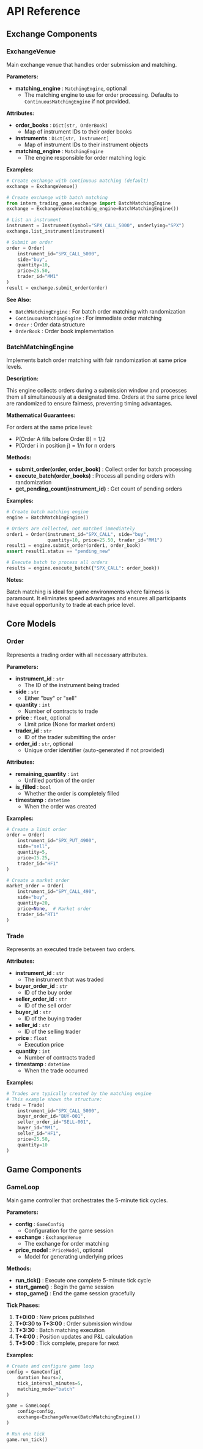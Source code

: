 # API Reference

## Exchange Components

<div class="doc-api-card">

### ExchangeVenue

Main exchange venue that handles order submission and matching.

**Parameters:**

- **matching_engine** : `MatchingEngine`, optional
    - The matching engine to use for order processing. Defaults to `ContinuousMatchingEngine` if not provided.

**Attributes:**

- **order_books** : `Dict[str, OrderBook]`
    - Map of instrument IDs to their order books
- **instruments** : `Dict[str, Instrument]`
    - Map of instrument IDs to their instrument objects
- **matching_engine** : `MatchingEngine`
    - The engine responsible for order matching logic

**Examples:**

```python
# Create exchange with continuous matching (default)
exchange = ExchangeVenue()

# Create exchange with batch matching
from intern_trading_game.exchange import BatchMatchingEngine
exchange = ExchangeVenue(matching_engine=BatchMatchingEngine())

# List an instrument
instrument = Instrument(symbol="SPX_CALL_5000", underlying="SPX")
exchange.list_instrument(instrument)

# Submit an order
order = Order(
    instrument_id="SPX_CALL_5000",
    side="buy",
    quantity=10,
    price=25.50,
    trader_id="MM1"
)
result = exchange.submit_order(order)
```

**See Also:**

- `BatchMatchingEngine` : For batch order matching with randomization
- `ContinuousMatchingEngine` : For immediate order matching
- `Order` : Order data structure
- `OrderBook` : Order book implementation

</div>

<div class="doc-api-card">

### BatchMatchingEngine

Implements batch order matching with fair randomization at same price levels.

**Description:**

This engine collects orders during a submission window and processes them all simultaneously at a designated time. Orders at the same price level are randomized to ensure fairness, preventing timing advantages.

**Mathematical Guarantees:**

For orders at the same price level:
- P(Order A fills before Order B) = 1/2
- P(Order i in position j) = 1/n for n orders

**Methods:**

- **submit_order(order, order_book)** : Collect order for batch processing
- **execute_batch(order_books)** : Process all pending orders with randomization
- **get_pending_count(instrument_id)** : Get count of pending orders

**Examples:**

```python
# Create batch matching engine
engine = BatchMatchingEngine()

# Orders are collected, not matched immediately
order1 = Order(instrument_id="SPX_CALL", side="buy",
               quantity=10, price=25.50, trader_id="MM1")
result1 = engine.submit_order(order1, order_book)
assert result1.status == "pending_new"

# Execute batch to process all orders
results = engine.execute_batch({"SPX_CALL": order_book})
```

**Notes:**

Batch matching is ideal for game environments where fairness is paramount. It eliminates speed advantages and ensures all participants have equal opportunity to trade at each price level.

</div>

## Core Models

<div class="doc-api-card">

### Order

Represents a trading order with all necessary attributes.

**Parameters:**

- **instrument_id** : `str`
    - The ID of the instrument being traded
- **side** : `str`
    - Either "buy" or "sell"
- **quantity** : `int`
    - Number of contracts to trade
- **price** : `float`, optional
    - Limit price (None for market orders)
- **trader_id** : `str`
    - ID of the trader submitting the order
- **order_id** : `str`, optional
    - Unique order identifier (auto-generated if not provided)

**Attributes:**

- **remaining_quantity** : `int`
    - Unfilled portion of the order
- **is_filled** : `bool`
    - Whether the order is completely filled
- **timestamp** : `datetime`
    - When the order was created

**Examples:**

```python
# Create a limit order
order = Order(
    instrument_id="SPX_PUT_4900",
    side="sell",
    quantity=5,
    price=15.25,
    trader_id="HF1"
)

# Create a market order
market_order = Order(
    instrument_id="SPY_CALL_490",
    side="buy",
    quantity=20,
    price=None,  # Market order
    trader_id="RT1"
)
```

</div>

<div class="doc-api-card">

### Trade

Represents an executed trade between two orders.

**Attributes:**

- **instrument_id** : `str`
    - The instrument that was traded
- **buyer_order_id** : `str`
    - ID of the buy order
- **seller_order_id** : `str`
    - ID of the sell order
- **buyer_id** : `str`
    - ID of the buying trader
- **seller_id** : `str`
    - ID of the selling trader
- **price** : `float`
    - Execution price
- **quantity** : `int`
    - Number of contracts traded
- **timestamp** : `datetime`
    - When the trade occurred

**Examples:**

```python
# Trades are typically created by the matching engine
# This example shows the structure:
trade = Trade(
    instrument_id="SPX_CALL_5000",
    buyer_order_id="BUY-001",
    seller_order_id="SELL-001",
    buyer_id="MM1",
    seller_id="HF1",
    price=25.50,
    quantity=10
)
```

</div>

## Game Components

<div class="doc-api-card">

### GameLoop

Main game controller that orchestrates the 5-minute tick cycles.

**Parameters:**

- **config** : `GameConfig`
    - Configuration for the game session
- **exchange** : `ExchangeVenue`
    - The exchange for order matching
- **price_model** : `PriceModel`, optional
    - Model for generating underlying prices

**Methods:**

- **run_tick()** : Execute one complete 5-minute tick cycle
- **start_game()** : Begin the game session
- **stop_game()** : End the game session gracefully

**Tick Phases:**

1. **T+0:00** : New prices published
2. **T+0:30 to T+3:00** : Order submission window
3. **T+3:30** : Batch matching execution
4. **T+4:00** : Position updates and P&L calculation
5. **T+5:00** : Tick complete, prepare for next

**Examples:**

```python
# Create and configure game loop
config = GameConfig(
    duration_hours=2,
    tick_interval_minutes=5,
    matching_mode="batch"
)

game = GameLoop(
    config=config,
    exchange=ExchangeVenue(BatchMatchingEngine())
)

# Run one tick
game.run_tick()
```

</div>
